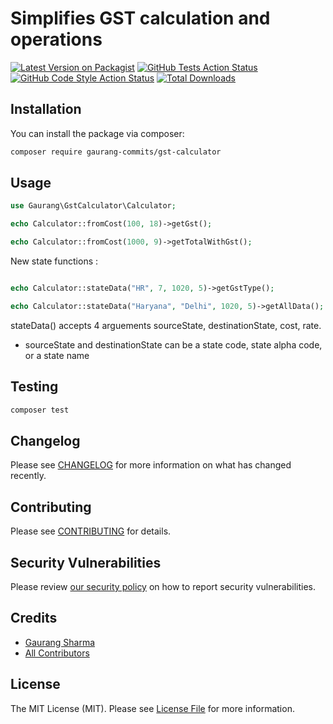 # Simplifies GST calculation and operations

[![Latest Version on Packagist](https://img.shields.io/packagist/v/gaurangsharma/gst-calculator.svg?style=flat-square)](https://packagist.org/packages/gaurangsharma/gst-calculator)
[![GitHub Tests Action Status](https://img.shields.io/github/workflow/status/gaurang-commits/gst-calculator/Tests?label=tests)](https://github.com/gaurang-commits/gst-calculator/actions?query=workflow%3ATests+branch%3Amaster)
[![GitHub Code Style Action Status](https://img.shields.io/github/workflow/status/gaurang-commits/gst-calculator/Check%20&%20fix%20styling?label=code%20style)](https://github.com/gaurang-commits/gst-calculator/actions?query=workflow%3A"Check+%26+fix+styling"+branch%3Amaster)
[![Total Downloads](https://img.shields.io/packagist/dt/gaurangsharma/gst-calculator.svg?style=flat-square)](https://packagist.org/packages/gaurangsharma/gst-calculator)

## Installation

You can install the package via composer:

```bash
composer require gaurang-commits/gst-calculator
```

## Usage

```php
use Gaurang\GstCalculator\Calculator;

echo Calculator::fromCost(100, 18)->getGst();

echo Calculator::fromCost(1000, 9)->getTotalWithGst();

```
New state functions :
```php

echo Calculator::stateData("HR", 7, 1020, 5)->getGstType();

echo Calculator::stateData("Haryana", "Delhi", 1020, 5)->getAllData();

```
stateData() accepts 4 arguements sourceState, destinationState, cost, rate.
* sourceState and destinationState can be a state code, state alpha code, or a state name


## Testing

```bash
composer test
```

## Changelog

Please see [CHANGELOG](CHANGELOG.md) for more information on what has changed recently.

## Contributing

Please see [CONTRIBUTING](.github/CONTRIBUTING.md) for details.

## Security Vulnerabilities

Please review [our security policy](../../security/policy) on how to report security vulnerabilities.

## Credits

- [Gaurang Sharma](https://github.com/gaurang-commits)
- [All Contributors](../../contributors)

## License

The MIT License (MIT). Please see [License File](LICENSE.md) for more information.
